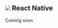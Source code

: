 ## ![](https://ga-dash.s3.amazonaws.com/production/assets/logo-9f88ae6c9c3871690e33280fcf557f33.png) React Native

Coming soon
